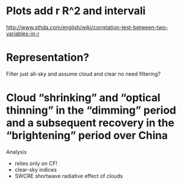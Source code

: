
# Plots add r R^2 and intervali

http://www.sthda.com/english/wiki/correlation-test-between-two-variables-in-r

# Representation?

Filter just all-sky 
and assume cloud and clear no need filtering?


# Cloud “shrinking” and “optical thinning” in the “dimming” period and a subsequent recovery in the “brightening” period over China

Analysis 
- relies only on CF!
- clear-sky indices
- SWCRE shortwave radiative effect of clouds

